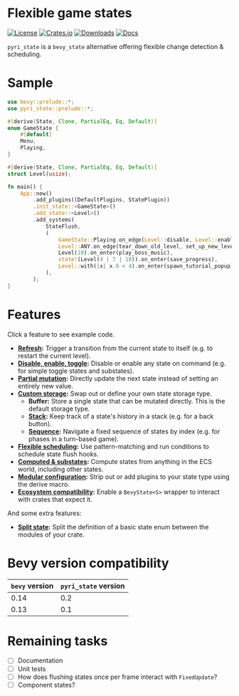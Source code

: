 # Flexible game states

[![License](https://img.shields.io/badge/license-MIT%2FApache-blue.svg)](https://github.com/benfrankel/pyri_state)
[![Crates.io](https://img.shields.io/crates/v/pyri_state.svg)](https://crates.io/crates/pyri_state)
[![Downloads](https://img.shields.io/crates/d/pyri_state.svg)](https://crates.io/crates/pyri_state)
[![Docs](https://docs.rs/pyri_state/badge.svg)](https://docs.rs/pyri_state/latest/pyri_state/)

`pyri_state` is a `bevy_state` alternative offering flexible change detection & scheduling.

# Sample

```rust
use bevy::prelude::*;
use pyri_state::prelude::*;

#[derive(State, Clone, PartialEq, Eq, Default)]
enum GameState {
    #[default]
    Menu,
    Playing,
}

#[derive(State, Clone, PartialEq, Eq, Default)]
struct Level(usize);

fn main() {
    App::new()
        .add_plugins((DefaultPlugins, StatePlugin))
        .init_state::<GameState>()
        .add_state::<Level>()
        .add_systems(
            StateFlush,
            (
                GameState::Playing.on_edge(Level::disable, Level::enable_default),
                Level::ANY.on_edge(tear_down_old_level, set_up_new_level),
                Level(10).on_enter(play_boss_music),
                state!(Level(4 | 7 | 10)).on_enter(save_progress),
                Level::with(|x| x.0 < 4).on_enter(spawn_tutorial_popup),
            ),
        );
}
```

# Features

Click a feature to see example code.

- **[Refresh](/examples/refresh.rs):** Trigger a transition from the current state to itself (e.g. to restart the current level).
- **[Disable, enable, toggle](/examples/disable_enable_toggle.rs):** Disable or enable any state on command (e.g. for simple toggle states and substates).
- **[Partial mutation](/examples/partial_mutation.rs):** Directly update the next state instead of setting an entirely new value.
- **[Custom storage](/examples/custom_storage.rs):** Swap out or define your own state storage type.
    - **Buffer:** Store a single state that can be mutated directly. This is the default storage type.
    - **[Stack](/examples/stack_storage.rs):** Keep track of a state's history in a stack (e.g. for a back button).
    - **[Sequence](/examples/sequence_storage.rs):** Navigate a fixed sequence of states by index (e.g. for phases in a turn-based game).
- **[Flexible scheduling](/examples/flexible_scheduling.rs):** Use pattern-matching and run conditions to schedule state flush hooks.
- **[Computed & substates](/examples/computed_and_substates.rs):** Compute states from anything in the ECS world, including other states.
- **[Modular configuration](/examples/modular_configuration.rs):** Strip out or add plugins to your state type using the derive macro.
- **[Ecosystem compatibility](/examples/ecosystem_compatibility.rs):** Enable a `BevyState<S>` wrapper to interact with crates that expect it.
    
And some extra features:

- **[Split state](/examples/split_state.rs):** Split the definition of a basic state enum between the modules of your crate.

# Bevy version compatibility

| `bevy` version | `pyri_state` version |
| -------------- | -------------------- |
| 0.14           | 0.2                  |
| 0.13           | 0.1                  |

# Remaining tasks

- [ ] Documentation
- [ ] Unit tests
- [ ] How does flushing states once per frame interact with `FixedUpdate`?
- [ ] Component states?
